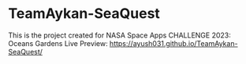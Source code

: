 # TeamAykan-SeaQuest
This is the project created for NASA Space Apps CHALLENGE 2023: Oceans Gardens
Live Preview: https://ayush031.github.io/TeamAykan-SeaQuest/

